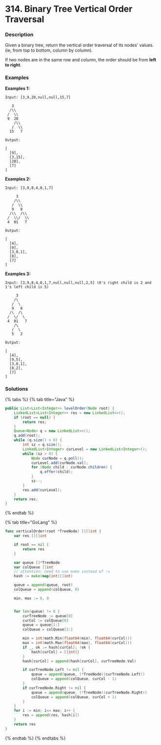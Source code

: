 # 314. Binary Tree Vertical Order Traversal

### Description

Given a binary tree, return the vertical order traversal of its nodes' values. \(ie, from top to bottom, column by column\).

If two nodes are in the same row and column, the order should be from **left to right**.

### Examples

**Examples 1:**

```text
Input: [3,9,20,null,null,15,7]

   3
  /\\
 /  \\
 9  20
    /\\
   /  \\
  15   7 

Output:

[
  [9],
  [3,15],
  [20],
  [7]
]

```

**Examples 2:**

```text
Input: [3,9,8,4,0,1,7]

     3
    /\\
   /  \\
   9   8
  /\\  /\\
 /  \\/  \\
 4  01   7 

Output:

[
  [4],
  [9],
  [3,0,1],
  [8],
  [7]
]

```

**Examples 3:**

```text
Input: [3,9,8,4,0,1,7,null,null,null,2,5] (0's right child is 2 and 1's left child is 5)

     3
    /\
   /  \
   9   8
  /\  /\
 /  \/  \
 4  01   7
    /\
   /  \
   5   2

Output:

[
  [4],
  [9,5],
  [3,0,1],
  [8,2],
  [7]
]
```

### Solutions

{% tabs %}
{% tab title="Java" %}
```java
public List<List<Integer>> levelOrder(Node root) {
    LinkedList<List<Integer>> res = new LinkedList<>();
    if (root == null) {
        return res;
    }
    Queue<Node> q = new LinkedList<>();
    q.add(root);
    while (q.size() > 0) {
        int sz = q.size();
        LinkedList<Integer> curLevel = new LinkedList<Integer>();
        while (sz > 0) {
            Node curNode = q.poll();
            curLevel.add(curNode.val);
            for (Node child : curNode.children) {
                q.offer(child);
            }
            sz--;
        }
        res.add(curLevel);
    }
    return res;
}
```
{% endtab %}

{% tab title="GoLang" %}
```go
func verticalOrder(root *TreeNode) [][]int {
	var res [][]int

	if root == nil {
		return res
	}

	var queue []*TreeNode
	var colQueue []int
	// attention: need to use make instead of :=
	hash := make(map[int][]int)

	queue = append(queue, root)
	colQueue = append(colQueue, 0)

	min, max := 0, 0


	for len(queue) != 0 {
		curTreeNode := queue[0]
		curCol := colQueue[0]
		queue = queue[1:]
		colQueue = colQueue[1:]

		min = int(math.Min(float64(min), float64(curCol)))
		max = int(math.Max(float64(max), float64(curCol)))
		if _, ok := hash[curCol]; !ok {
			hash[curCol] = []int{}
		}
		hash[curCol] = append(hash[curCol], curTreeNode.Val)

		if curTreeNode.Left != nil {
			queue = append(queue, (*TreeNode)(curTreeNode.Left))
			colQueue = append(colQueue, curCol - 1)
		}
		if curTreeNode.Right != nil {
			queue = append(queue, (*TreeNode)(curTreeNode.Right))
			colQueue = append(colQueue, curCol + 1)
		}
	}
	for i := min; i<= max; i++ {
		res = append(res, hash[i])
	}
	return res
}
```
{% endtab %}
{% endtabs %}

